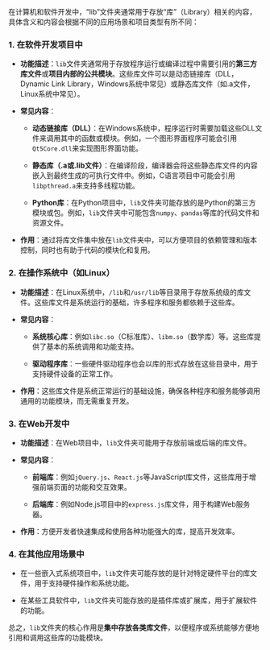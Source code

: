 在计算机和软件开发中，“lib”文件夹通常用于存放“库”（Library）相关的内容，具体含义和内容会根据不同的应用场景和项目类型有所不同：

### 1. **在软件开发项目中**

- **功能描述**：`lib`文件夹通常用于存放程序运行或编译过程中需要引用的**第三方库文件**或**项目内部的公共模块**。这些库文件可以是动态链接库（DLL，Dynamic Link Library，Windows系统中常见）或静态库文件（如.a文件，Linux系统中常见）。
    
- **常见内容**：
    
    - **动态链接库（DLL）**：在Windows系统中，程序运行时需要加载这些DLL文件来调用其中的函数或模块。例如，一个图形界面程序可能会引用`Qt5Core.dll`来实现图形界面功能。
        
    - **静态库（.a或.lib文件）**：在编译阶段，编译器会将这些静态库文件的内容嵌入到最终生成的可执行文件中。例如，C语言项目中可能会引用`libpthread.a`来支持多线程功能。
        
    - **Python库**：在Python项目中，`lib`文件夹可能存放的是Python的第三方模块或包。例如，`lib`文件夹中可能包含`numpy`、`pandas`等库的代码文件和资源文件。
        
- **作用**：通过将库文件集中放在`lib`文件夹中，可以方便项目的依赖管理和版本控制，同时也有助于代码的模块化和复用。
    

### 2. **在操作系统中（如Linux）**

- **功能描述**：在Linux系统中，`/lib`和`/usr/lib`等目录用于存放系统级的库文件。这些库文件是系统运行的基础，许多程序和服务都依赖于这些库。
    
- **常见内容**：
    
    - **系统核心库**：例如`libc.so`（C标准库）、`libm.so`（数学库）等。这些库提供了基本的系统调用和功能支持。
        
    - **驱动程序库**：一些硬件驱动程序也会以库的形式存放在这些目录中，用于支持硬件设备的正常工作。
        
- **作用**：这些库文件是系统正常运行的基础设施，确保各种程序和服务能够调用通用的功能模块，而无需重复开发。
    

### 3. **在Web开发中**

- **功能描述**：在Web项目中，`lib`文件夹可能用于存放前端或后端的库文件。
    
- **常见内容**：
    
    - **前端库**：例如`jQuery.js`、`React.js`等JavaScript库文件，这些库用于增强前端页面的功能和交互效果。
        
    - **后端库**：例如Node.js项目中的`express.js`库文件，用于构建Web服务器。
        
- **作用**：方便开发者快速集成和使用各种功能强大的库，提高开发效率。
    

### 4. **在其他应用场景中**

- 在一些嵌入式系统项目中，`lib`文件夹可能存放的是针对特定硬件平台的库文件，用于支持硬件操作和系统功能。
    
- 在某些工具软件中，`lib`文件夹可能存放的是插件库或扩展库，用于扩展软件的功能。
    

总之，`lib`文件夹的核心作用是**集中存放各类库文件**，以便程序或系统能够方便地引用和调用这些库的功能模块。